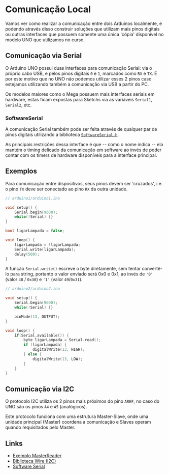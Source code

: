 # Comunicação Local

Vamos ver como realizar a comunicação entre dois Arduinos localmente, e podendo através disso construir soluções que utilizam mais pinos digitais ou outras interfaces que possuem somente uma única 'cópia' disponível no modelo UNO que utilizamos no curso.

## Comunicação via Serial

O Arduino UNO possui duas interfaces para comunicação Serial: via o próprio cabo USB, e pelos pinos digitais `0` e `1`, marcados como `RX` e `TX`. É por este motivo que no UNO não podemos utilizar esses 2 pinos caso estejamos utilizando também a comunicação via USB a partir do PC.

Os modelos maiores como o Mega possuem mais interfaces seriais em hardware, estas ficam expostas para Sketchs via as variáveis `Serial1`, `Serial2`, etc.

### SoftwareSerial

A comunicação Serial também pode ser feita através de qualquer par de pinos digitais utilizando a biblioteca [`SoftwareSerial.h`](https://www.arduino.cc/en/Reference/SoftwareSerial).

As principais restrições dessa interface é que -- como o nome indica -- ela mantém o timing delicado da comunicação em software ao invés de poder contar com os timers de hardware disponíveis para a interface principal.

## Exemplos

Para comunicação entre dispositivos, seus pinos devem ser 'cruzados', i.e. o pino `TX` deve ser conectado ao pino `RX` da outra unidade.

```c++
// arduino1/arduino1.ino

void setup() {
	Serial.begin(9600);
	while(!Serial) {}
}

bool ligarLampada = false;

void loop() {
	ligarLampada = !ligarLampada;
	Serial.write(ligarLampada);
	delay(500);
}
```

A função `Serial.write()` escreve o byte diretamente, sem tentar convertê-lo para string, portanto o valor enviado será 0x0 e 0x1, ao invés de `'0'` (valor `48` / `0x30`) e `'1'` (valor `49`/`0x31`).

```c++
// arduino2/arduino2.ino

void setup() {
	Serial.begin(9600);
	while(!Serial) {}

	pinMode(13, OUTPUT);
}

void loop() {
	if(Serial.available()) {
		byte ligarLampada = Serial.read();
		if (ligarLampada) {
			digitalWrite(13, HIGH);
		} else {
			digitalWrite(13, LOW);
		}
	}
}
```

## Comunicação via I2C

O protocolo I2C utiliza os 2 pinos mais próximos do pino `AREF`, no caso do UNO são os pinos `A4` e `A5` (analógicos).

Este protocolo funciona com uma estrutura Master-Slave, onde uma unidade principal (Master) coordena a comunicação e Slaves operam quando requisitados pelo Master.

## Links

- [Exemplo MasterReader](https://www.arduino.cc/en/Tutorial/MasterWriter)
- [Biblioteca Wire (I2C)](https://www.arduino.cc/en/Reference/Wire)
- [Software Serial](https://www.arduino.cc/en/Reference/SoftwareSerial)
